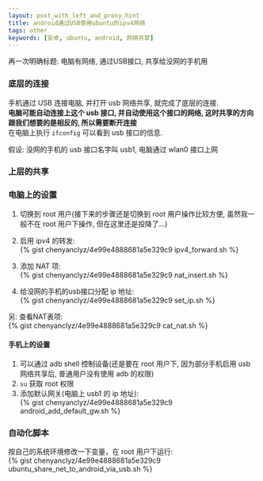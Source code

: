```yaml
---
layout: post_with_left_and_proxy_hint
title: android通过USB使用ubuntu的ipv4网络
tags: other
keywords: [安卓, ubuntu, android, 网络共享]
---
```

再一次明确标题: 电脑有网络, 通过USB接口, 共享给没网的手机用


### 底层的连接

手机通过 USB 连接电脑, 并打开 usb 网络共享, 就完成了底层的连接.    
**电脑可能自动连接上这个 usb 接口, 并自动使用这个接口的网络, 这时共享的方向跟我们想要的是相反的, 所以需要断开连接**    
在电脑上执行 `ifconfig` 可以看到 usb 接口的信息.    
    
假设: 没网的手机的 usb 接口名字叫 usb1, 电脑通过 wlan0 接口上网     


### 上层的共享

### 电脑上的设置
1. 切换到 root 用户(接下来的步骤还是切换到 root 用户操作比较方便, 虽然我一般不在 root 用户下操作, 但在这里还是投降了...)    

2. 启用 ipv4 的转发:     
{% gist chenyanclyz/4e99e4888681a5e329c9 ipv4_forward.sh %}

3. 添加 NAT 项:    
{% gist chenyanclyz/4e99e4888681a5e329c9 nat_insert.sh %}

4. 给没网的手机的usb接口分配 ip 地址:    
{% gist chenyanclyz/4e99e4888681a5e329c9 set_ip.sh %}

另: 查看NAT表项:    
{% gist chenyanclyz/4e99e4888681a5e329c9 cat_nat.sh %}

#### 手机上的设置
1. 可以通过 adb shell 控制设备(还是要在 root 用户下, 因为部分手机启用 usb 网络共享后, 普通用户没有使用 adb 的权限)    
2. `su` 获取 root 权限
3. 添加默认网关(电脑上 usb1 的 ip 地址):    
{% gist chenyanclyz/4e99e4888681a5e329c9 android_add_default_gw.sh %}


### 自动化脚本
按自己的系统环境修改一下变量，在 root 用户下运行:    
{% gist chenyanclyz/4e99e4888681a5e329c9 ubuntu_share_net_to_android_via_usb.sh %}

